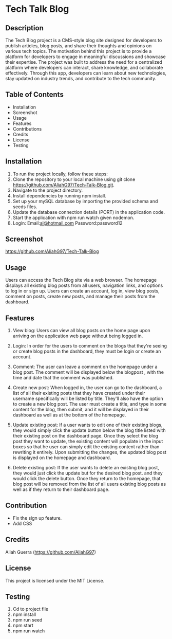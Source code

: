# Tech Talk Blog

## Description
The Tech Blog project is a CMS-style blog site designed for developers to publish articles, blog posts, and share their thoughts and opinions on various tech topics. The motivation behind this project is to provide a platform for developers to engage in meaningful discussions and showcase their expertise. The project was built to address the need for a centralized platform where developers can interact, share knowledge, and collaborate effectively. Through this app, developers can learn about new technologies, stay updated on industry trends, and contribute to the tech community.

## Table of Contents
- Installation
- Screenshot
- Usage
- Features
- Contributions
- Credits
- License
- Testing

## Installation
1. To run the project locally, follow these steps:
2. Clone the repository to your local machine using git clone https://github.com/AliahG97/Tech-Talk-Blog.git.
3. Navigate to the project directory.
4. Install dependencies by running npm install.
5. Set up your mySQL database by importing the provided schema and seeds files.
6. Update the database connection details (PORT) in the application code.
7. Start the application with npm run watch given nodemon.
8. Login: Email:al@hotmail.com Password:password12

## Screenshot
https://github.com/AliahG97/Tech-Talk-Blog

## Usage
Users can access the Tech Blog site via a web browser. The homepage displays all existing blog posts from all users, navigation links, and options to log in or sign up. Users can create an account, log in, view blog posts, comment on posts, create new posts, and manage their posts from the dashboard.

## Features
1. View blog: Users can view all blog posts on the home page upon arriving on the application web page without being logged in.

2. Login: In order for the users to comment on the blogs that they're seeing or create blog posts in the dashboard, they must be login or create an account.

3. Comment: The user can leave a comment on the homepage under a blog post. The comment will be displayed below the blogpost , with the time and date that the comment was published.

4. Create new post: When logged in, the user can go to the dashboard, a list of all their existing posts that they have created under their username specifically will be listed by title. They'll also have the option to create a new blog post. The user must create a title, and type in some content for the blog, then submit, and it will be displayed in their dashboard as well as at the bottom of the homepage.

5. Update existing post: If a user wants to edit one of their existing blogs, they would simply click the update button below the blog title listed with their existing post on the dashboard page. Once they select the blog post they want to update, the existing content will populate in the input boxes so that he user can simply edit the existing content rather than rewriting it entirely. Upon submitting the changes, the updated blog post is displayed on the homepage and dashboard.

6. Delete existing post: If the user wants to delete an existing blog post, they would just click the update but for the desired blog post. and they would click the delete button. Once they return to the homepage, that blog post will be removed from the list of all users existing blog posts as well as if they return to their dashboard page.

## Contribution
- Fix the sign up feature.
- Add CSS

## Credits
Aliah Guerra (https://github.com/AliahG97) 


## License
This project is licensed under the MIT License.

## Testing
1. Cd to project file
2. npm install
3. npm run seed
4. npm start
5. npm run watch